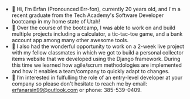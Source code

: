 - 👋 Hi, I’m Erfan (Pronounced Err-fon), currently 20 years old, and I'm a recent graduate from the Tech Academy's Software Developer bootcamp in my home state of Utah!
- 🌱 Over the course of the bootcamp, I was able to work on and build multiple projects including a calculator, a tic-tac-toe game, and a bank account app among many other awesome tools.
- 💞️ I also had the wonderful opportunity to work on a 2-week live project with my fellow classmates in which we got to build a personal collector items website that we developed using the Django framework. During this time we learned how agile/scrum methodologies are implemented and how it enables a team/company to quickly adapt to changes.
- 👀 I’m interested in fulfulling the role of an entry-level developer at your company so please don't hesitate to reach me by email: erfanarsin99@outlook.com or phone: 385-539-0409.
